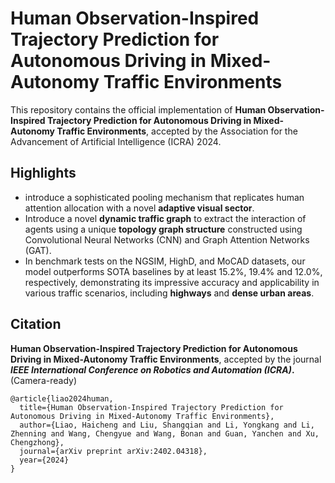 # Human Observation-Inspired Trajectory Prediction for Autonomous Driving in Mixed-Autonomy Traffic Environments

This repository contains the official implementation of  **Human Observation-Inspired Trajectory Prediction for Autonomous Driving in Mixed-Autonomy Traffic Environments**, accepted by the Association for the Advancement of Artificial Intelligence (ICRA) 2024.

## Highlights
- introduce a sophisticated pooling mechanism that replicates human attention allocation with a novel **adaptive visual sector**.
- Introduce a novel **dynamic traffic graph** to extract the interaction of agents using a unique **topology graph structure** constructed using Convolutional Neural Networks (CNN) and Graph Attention Networks (GAT).
- In benchmark tests on the NGSIM, HighD, and MoCAD datasets, our model outperforms SOTA baselines by at least 15.2%, 19.4% and 12.0%, respectively, demonstrating its impressive accuracy and applicability in various traffic scenarios, including **highways** and **dense urban areas**.
  
## Citation
**Human Observation-Inspired Trajectory Prediction for Autonomous Driving in Mixed-Autonomy Traffic Environments**, accepted by the journal **_IEEE International Conference on Robotics and Automation (ICRA)_.** (Camera-ready)

```
@article{liao2024human,
  title={Human Observation-Inspired Trajectory Prediction for Autonomous Driving in Mixed-Autonomy Traffic Environments},
  author={Liao, Haicheng and Liu, Shangqian and Li, Yongkang and Li, Zhenning and Wang, Chengyue and Wang, Bonan and Guan, Yanchen and Xu, Chengzhong},
  journal={arXiv preprint arXiv:2402.04318},
  year={2024}
}
```
 

